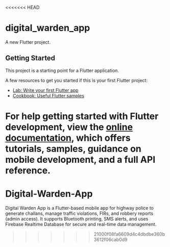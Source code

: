 <<<<<<< HEAD
# digital_warden_app

A new Flutter project.

## Getting Started

This project is a starting point for a Flutter application.

A few resources to get you started if this is your first Flutter project:

- [Lab: Write your first Flutter app](https://docs.flutter.dev/get-started/codelab)
- [Cookbook: Useful Flutter samples](https://docs.flutter.dev/cookbook)

For help getting started with Flutter development, view the
[online documentation](https://docs.flutter.dev/), which offers tutorials,
samples, guidance on mobile development, and a full API reference.
=======
# Digital-Warden-App
Digital Warden App is a Flutter-based mobile app for highway police to generate challans, manage traffic violations, FIRs, and robbery reports (admin access). It supports Bluetooth printing, SMS alerts, and uses Firebase Realtime Database for secure and real-time data management.
>>>>>>> 21000f08fa6609d4c4dbdbe360b3612f06cab0d9
